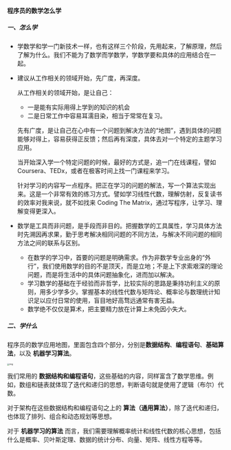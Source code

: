 #### 程序员的数学怎么学

##### 一、怎么学

- 学数学和学一门新技术一样，也有这样三个阶段，先用起来，了解原理，然后了解为什么。我们不能为了数学而学数学，学数学要和具体的应用结合在一起。

- 建议从工作相关的领域开始，先广度，再深度。

  从工作相关的领域开始，是让自己：

  - 一是能有实际用得上学到的知识的机会
  - 二是日常工作中容易耳濡目染，相当于常常在复习。

  先有广度，是让自己在心中有一个问题到解决方法的“地图”，遇到具体的问题能够对得上，容易获得正反馈；然后再有深度，具体去对一个特定的主题学习应用。

  当开始深入学一个特定问题的时候，最好的方式是，追一门在线课程，譬如 Coursera、TEDx，或者在极客时间上找一门课程来学习。

  针对学习的内容写一点程序。把正在学习的问题的解法，写一个算法实现出来。这是一个非常有效的练习方式。譬如学习线性代数，理解仿射，反复读书的效率对我来说，就不如找来 Coding The Matrix，通过写程序，让学习、理解变得更深入。

- 数学是工具而非问题，是手段而非目的。把握数学的工具属性，学习具体方法时先溯因再求果，勤于思考解决相同问题的不同方法，与解决不同问题的相同方法之间的联系与区别。

  - 在数学的学习中，首要的问题是明确需求。作为非数学专业出身的“外行”，我们使用数学的目的不是顶天，而是立地；不是上下求索艰深的理论问题，而是将生活中的具体问题抽象化，进而加以解决。
  - 学习数学的基础在于经验而非哲学，比较实际的思路是秉持功利主义的原则，用多少学多少。掌握基本的线性代数与矩阵论、概率论与数理统计知识足以应付日常的使用，盲目地好高骛远通常有害无益。
  - 数学绝不仅仅是算术，把主要精力放在计算上未免因小失大。

##### 二、学什么

程序员的数学应用地图，里面包含四个部分，分别是**数据结构**、**编程语句**、**基础算法**，以及 **机器学习算法**。

<img src="https://liuyang-picbed.oss-cn-shanghai.aliyuncs.com/img/29d37a8eb43c1d007b15a938213a8b50.jpg" alt="img" style="zoom: 33%;" />



我们常用的 **数据结构和编程语句**，这些基础的内容，同样富含了数学思维。例如，数组和链表就体现了迭代和递归的思想，判断语句就是使用了逻辑（布尔）代数。

对于架构在这些数据结构和编程语句之上的 **算法（通用算法）**，除了迭代和递归，也体现了排列、组合和动态规划等思想。

对于 **机器学习的算法** 而言，我们需要理解概率统计和线性代数的核心思想，包括什么是概率、贝叶斯定理、数据的统计分布、向量、矩阵、线性方程等等。

